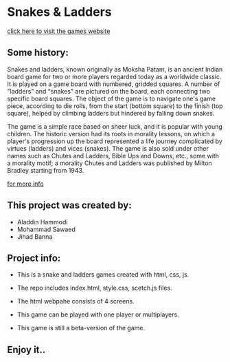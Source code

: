 # Snakes & Ladders
[click here to visit the games website]( https://webahead8.github.io/snakes-and-ladders)

## Some history:
Snakes and ladders, known originally as Moksha Patam, is an ancient Indian board game for two or more players regarded today as a worldwide classic. It is played on a game board with numbered, gridded squares. A number of "ladders" and "snakes" are pictured on the board, each connecting two specific board squares. The object of the game is to navigate one's game piece, according to die rolls, from the start (bottom square) to the finish (top square), helped by climbing ladders but hindered by falling down snakes.

The game is a simple race based on sheer luck, and it is popular with young children. The historic version had its roots in morality lessons, on which a player's progression up the board represented a life journey complicated by virtues (ladders) and vices (snakes). The game is also sold under other names such as Chutes and Ladders, Bible Ups and Downs, etc., some with a morality motif; a morality Chutes and Ladders was published by Milton Bradley starting from 1943.

[for more info ](https://en.wikipedia.org/wiki/Snakes_and_ladders)

## This project was created by:
* Aladdin Hammodi
* Mohammad Sawaed
* Jihad Banna

## Project info:
* This is a snake and ladders games created with html, css, js.
* The repo includes index.html, style.css, scetch.js files.
* The html webpahe consists of 4 screens. 

* This game can be played with one player or multiplayers. 
* This game is still a beta-version of the game. 

## Enjoy it..

